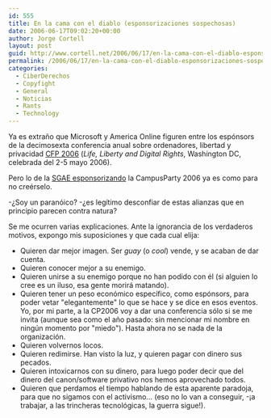 ```yaml
---
id: 555
title: En la cama con el diablo (esponsorizaciones sospechosas)
date: 2006-06-17T09:02:20+00:00
author: Jorge Cortell
layout: post
guid: http://www.cortell.net/2006/06/17/en-la-cama-con-el-diablo-esponsorizaciones-sospechosas/
permalink: /2006/06/17/en-la-cama-con-el-diablo-esponsorizaciones-sospechosas/
categories:
  - CiberDerechos
  - Copyfight
  - General
  - Noticias
  - Rants
  - Technology
---
```

Ya es extraño que Microsoft y America Online figuren entre los espónsors de la decimosexta conferencia anual sobre ordenadores, libertad y privacidad <a target="_blank" title="CFP2006" href="http://www.cfp2006.org/">CFP 2006</a> (_Life, Liberty and Digital Rights_, Washington DC, celebrada del 2-5 mayo 2006).

Pero lo de la <a target="_blank" title="SGAE en CP2006" href="http://web6.campus-party.org//index.php3?action=PATROCINADORES&checksum=82d69eab40bdd8b25f180e1190494847">SGAE esponsorizando</a> la CampusParty 2006 ya es como para no creérselo.

-¿Soy un paranóico? -¿es legí­timo desconfiar de estas alianzas que en principio parecen contra natura?

Se me ocurren varias explicaciones. Ante la ignorancia de los verdaderos motivos, expongo mis suposiciones y que cada cual elija:

  * Quieren dar mejor imagen. Ser _guay_ (o _cool_) vende, y se acaban de dar cuenta.
  * Quieren conocer mejor a su enemigo.
  * Quieren unirse a su enemigo porque no han podido con él (si alguien lo cree es un iluso, esa gente morirá matando).
  * Quieren tener un peso económico especí­fico, como espónsors, para poder vetar "elegantemente" lo que se hace y se dice en esos eventos. Yo, por mi parte, a la CP2006 voy a dar una conferencia sólo si se me invita (aunque sea como el año pasado: sin mencionar mi nombre en ningún momento por "miedo"). Hasta ahora no se nada de la organización.
  * Quieren volvernos locos.
  * Quieren redimirse. Han visto la luz, y quieren pagar con dinero sus pecados.
  * Quieren intoxicarnos con su dinero, para luego poder decir que del dinero del canon/software privativo nos hemos aprovechado todos.
  * Quieren que perdamos el tiempo hablando de esta aparente paradoja, para que no sigamos con el activismo... (eso no lo van a conseguir, -¡a trabajar, a las trincheras tecnológicas, la guerra sigue!).
